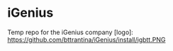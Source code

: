 # iGenius
Temp repo for the iGenius company
[logo]: https://github.com/bttrantina/iGenius/install/igbtt.PNG

